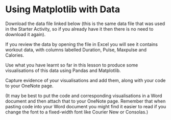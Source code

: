 # Using Matplotlib with Data

Download the data file linked below (this is the same data file that was used in the Starter Activity, so if you already have it then there is no need to download it again).

If you review the data by opening the file in Excel you will see it contains workout data, with columns labelled Duration, Pulse, Maxpulse and Calories.

Use what you have learnt so far in this lesson to produce some visualisations of this data using Pandas and Matplotlib.

Capture evidence of your visualisations and add them, along with your code to your OneNote page.

(It may be best to put the code and corresponding visualisations in a Word document and then attach that to your OneNote page. Remember that when pasting code into your Word document you might find it easier to read if you change the font to a fixed-width font like Courier New or Consolas.)
